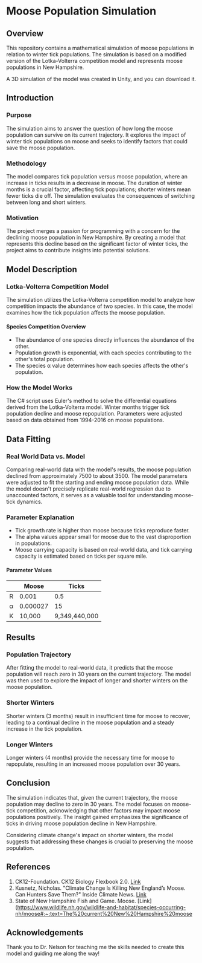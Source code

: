 # Moose Population Simulation

## Overview

This repository contains a mathematical simulation of moose populations in relation to winter tick populations. The simulation is based on a modified version of the Lotka-Volterra competition model and represents moose populations in New Hampshire.

A 3D simulation of the model was created in Unity, and you can download it.

## Introduction

### Purpose

The simulation aims to answer the question of how long the moose population can survive on its current trajectory. It explores the impact of winter tick populations on moose and seeks to identify factors that could save the moose population.

### Methodology

The model compares tick population versus moose population, where an increase in ticks results in a decrease in moose. The duration of winter months is a crucial factor, affecting tick populations; shorter winters mean fewer ticks die off. The simulation evaluates the consequences of switching between long and short winters.

### Motivation

The project merges a passion for programming with a concern for the declining moose population in New Hampshire. By creating a model that represents this decline based on the significant factor of winter ticks, the project aims to contribute insights into potential solutions.

## Model Description

### Lotka-Volterra Competition Model

The simulation utilizes the Lotka-Volterra competition model to analyze how competition impacts the abundance of two species. In this case, the model examines how the tick population affects the moose population.

#### Species Competition Overview

- The abundance of one species directly influences the abundance of the other.
- Population growth is exponential, with each species contributing to the other's total population.
- The species α value determines how each species affects the other's population.

### How the Model Works

The C# script uses Euler's method to solve the differential equations derived from the Lotka-Volterra model. Winter months trigger tick population decline and moose repopulation. Parameters were adjusted based on data obtained from 1994-2016 on moose populations.

## Data Fitting

### Real World Data vs. Model

Comparing real-world data with the model's results, the moose population declined from approximately 7500 to about 3500. The model parameters were adjusted to fit the starting and ending moose population data. While the model doesn't precisely replicate real-world regression due to unaccounted factors, it serves as a valuable tool for understanding moose-tick dynamics.

### Parameter Explanation

- Tick growth rate is higher than moose because ticks reproduce faster.
- The alpha values appear small for moose due to the vast disproportion in populations.
- Moose carrying capacity is based on real-world data, and tick carrying capacity is estimated based on ticks per square mile.

#### Parameter Values

|         | Moose       | Ticks          |
|---------|-------------|----------------|
| R       | 0.001       | 0.5            |
| α       | 0.000027    | 15             |
| K       | 10,000      | 9,349,440,000  |

## Results

### Population Trajectory

After fitting the model to real-world data, it predicts that the moose population will reach zero in 30 years on the current trajectory. The model was then used to explore the impact of longer and shorter winters on the moose population.

### Shorter Winters

Shorter winters (3 months) result in insufficient time for moose to recover, leading to a continual decline in the moose population and a steady increase in the tick population.

### Longer Winters

Longer winters (4 months) provide the necessary time for moose to repopulate, resulting in an increased moose population over 30 years.

## Conclusion

The simulation indicates that, given the current trajectory, the moose population may decline to zero in 30 years. The model focuses on moose-tick competition, acknowledging that other factors may impact moose populations positively. The insight gained emphasizes the significance of ticks in driving moose population decline in New Hampshire.

Considering climate change's impact on shorter winters, the model suggests that addressing these changes is crucial to preserving the moose population.

## References

1. CK12-Foundation. CK12 Biology Flexbook 2.0. [Link](https://flexbooks.ck12.org/cbook/ck-12-biology-flexbook-2.0/r135/section/6.14/primary/lesson/competition-bio/)
2. Kusnetz, Nicholas. "Climate Change Is Killing New England’s Moose. Can Hunters Save Them?" Inside Climate News. [Link](https://insideclimatenews.org/news/29052017/climate-change-ticks-killing-new-england-moose-hunters/)
3. State of New Hampshire Fish and Game. Moose. [Link](https://www.wildlife.nh.gov/wildlife-and-habitat/species-occurring-nh/moose#:~:text=The%20current%20New%20Hampshire%20moose

## Acknowledgements

Thank you to Dr. Nelson for teaching me the skills needed to create this model and guiding me along the way!
